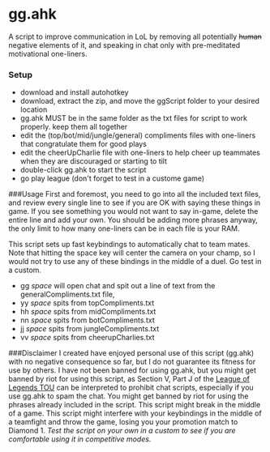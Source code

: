 # gg.ahk

A script to improve communication in LoL by removing all potentially ~~human~~ negative elements of it, and speaking in chat only with pre-meditated motivational one-liners.

### Setup
- download and install autohotkey
- download, extract the zip, and move the ggScript folder to your desired location
- gg.ahk MUST be in the same folder as the txt files for script to work properly. keep them all together
- edit the (top/bot/mid/jungle/general) compliments files with one-liners that congratulate them for good plays
- edit the cheerUpCharlie file with one-liners to help cheer up teammates when they are discouraged or starting to tilt
- double-click gg.ahk to start the script
- go play league (don't forget to test in a custome game)

###Usage
  First and foremost, you need to go into all the included text files, and review every single line to see if you are OK with saying these things in game. If you see something you would not want to say in-game, delete the entire line and add your own. You should be adding more phrases anyway, the only limit to how many one-liners can be in each file is your RAM.

  This script sets up fast keybindings to automatically chat to team mates. Note that hitting the space key will center the camera on your champ, so I would not try to use any of these bindings in the middle of a duel. Go test in a custom. 
- gg *space* will open chat and spit out a line of text from the generalCompliments.txt file,
- yy *space* spits from topCompliments.txt
- hh *space* spits from midCompliments.txt
- nn *space* spits from botCompliments.txt
- jj *space* spits from jungleCompliments.txt
- vv *space* spits from cheerupCharlies.txt

###Disclaimer
I created have enjoyed personal use of this script (gg.ahk) with no negative consequence so far, but I do not guarantee its fitness for use by others. I have not been banned for using gg.ahk, but you might get banned by riot for using this script, as Section V, Part J of the [League of Legends TOU](http://na.leagueoflegends.com/en/legal/termsofuse) can be interpreted to prohibit chat scripts, especially if you use gg.ahk to spam the chat. You might get banned by riot for using the phrases already included in the script. This script might break in the middle of a game. This script might interfere with your keybindings in the middle of a teamfight and throw the game, losing you your promotion match to Diamond 1. *Test the script on your own in a custom to see if you are comfortable using it in competitive modes.*
